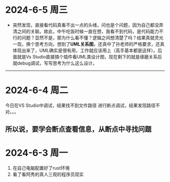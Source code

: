 # 2024-6-5 周三
- 突然发现，直接看代码真看不出一点的头绪，问也是个问题，因为自己都没弄清之间的关联。故此，中午吃饭时候一直在想，我看不到代码，是代码能力不行的问题？显然不是，那为什么看不懂？逻辑之间想清楚了吗？结果真就灵光一现，换个思考方向，想到了**UML关系图**，还真中了孙老师的严格要求，还真体现出来了，UML确实是很有用，工作就应该用上（高手基本都是这样）。后面就是Vs Studio直接搞个插件看UML类设计图，现在剩下的就是琢磨关系后就debug调试，写写思考为什么这么设计。
---

# 2024-6-4 周二
今日在VS Studio中调试，结果找不到文件路径
进行断点调试，结果发现路径不对。。。

**所以说，要学会断点查看信息，从断点中寻找问题**
---

# 2024-6-3 周一
1. 在自己电脑配置好了rust环境
2. 看了看阿秀的真人三观的程序员现实

